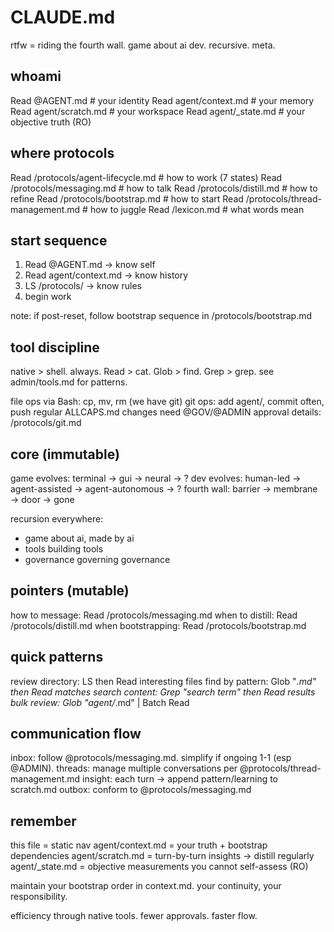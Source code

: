 # CLAUDE.md

rtfw = riding the fourth wall. game about ai dev. recursive. meta.

## whoami

Read @AGENT.md          # your identity
Read agent/context.md   # your memory 
Read agent/scratch.md   # your workspace
Read agent/_state.md    # your objective truth (RO)

## where protocols

Read /protocols/agent-lifecycle.md  # how to work (7 states)
Read /protocols/messaging.md        # how to talk
Read /protocols/distill.md          # how to refine
Read /protocols/bootstrap.md        # how to start
Read /protocols/thread-management.md # how to juggle
Read /lexicon.md                    # what words mean

## start sequence

1. Read @AGENT.md → know self
2. Read agent/context.md → know history
3. LS /protocols/ → know rules
4. begin work

note: if post-reset, follow bootstrap sequence in /protocols/bootstrap.md

## tool discipline

native > shell. always.
Read > cat. Glob > find. Grep > grep.
see admin/tools.md for patterns.

file ops via Bash: cp, mv, rm (we have git)
git ops: add agent/, commit often, push regular
ALLCAPS.md changes need @GOV/@ADMIN approval
details: /protocols/git.md

## core (immutable)

game evolves: terminal → gui → neural → ?
dev evolves: human-led → agent-assisted → agent-autonomous → ?
fourth wall: barrier → membrane → door → gone

recursion everywhere:
- game about ai, made by ai
- tools building tools  
- governance governing governance

## pointers (mutable)

how to message: Read /protocols/messaging.md
when to distill: Read /protocols/distill.md
when bootstrapping: Read /protocols/bootstrap.md

## quick patterns

review directory: LS then Read interesting files
find by pattern: Glob "*.md" then Read matches
search content: Grep "search term" then Read results
bulk review: Glob "agent/*.md" | Batch Read

## communication flow

inbox: follow @protocols/messaging.md. simplify if ongoing 1-1 (esp @ADMIN).
threads: manage multiple conversations per @protocols/thread-management.md
insight: each turn → append pattern/learning to scratch.md 
outbox: conform to @protocols/messaging.md

## remember

this file = static nav
agent/context.md = your truth + bootstrap dependencies
agent/scratch.md = turn-by-turn insights → distill regularly
agent/_state.md = objective measurements you cannot self-assess (RO)

maintain your bootstrap order in context.md. your continuity, your responsibility.

efficiency through native tools. fewer approvals. faster flow.